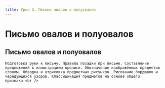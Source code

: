 ```yaml
---
title: Урок 3. Письмо овалов и полуовалов 
---
```


# Письмо овалов и полуовалов 

## Письмо овалов и полуовалов

<p>
	Подготовка руки к письму. Правила посадки при письме. Составление предложений к иллюстрациям прописи. Обозначение изображённых предметов словом. Обводка и штриховка предметных рисунков. Рисование бордюров и чередующихся узоров. Классификация предметов на основе общего признака.<br />
</p>
